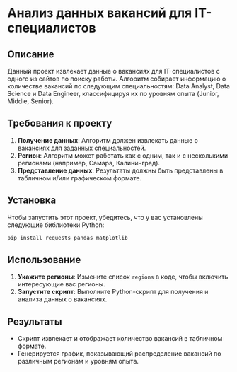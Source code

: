 # Анализ данных вакансий для IT-специалистов

## Описание
Данный проект извлекает данные о вакансиях для IT-специалистов с одного из сайтов по поиску работы. Алгоритм собирает информацию о количестве вакансий по следующим специальностям: Data Analyst, Data Science и Data Engineer, классифицируя их по уровням опыта (Junior, Middle, Senior).

## Требования к проекту
1. **Получение данных**: Алгоритм должен извлекать данные о вакансиях для заданных специальностей.
2. **Регион**: Алгоритм может работать как с одним, так и с несколькими регионами (например, Самара, Калининград).
3. **Представление данных**: Результаты должны быть представлены в табличном и/или графическом формате.

## Установка

Чтобы запустить этот проект, убедитесь, что у вас установлены следующие библиотеки Python:

```bash
pip install requests pandas matplotlib
```

## Использование

1. **Укажите регионы**: Измените список `regions` в коде, чтобы включить интересующие вас регионы.
2. **Запустите скрипт**: Выполните Python-скрипт для получения и анализа данных о вакансиях.


## Результаты

- Скрипт извлекает и отображает количество вакансий в табличном формате.
- Генерируется график, показывающий распределение вакансий по различным регионам и уровням опыта.
